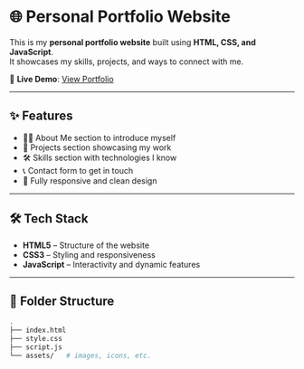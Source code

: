 # 🌐 Personal Portfolio Website  

This is my **personal portfolio website** built using **HTML, CSS, and JavaScript**.  
It showcases my skills, projects, and ways to connect with me.  

🚀 **Live Demo**: [View Portfolio](https://sunnysaini2004.github.io/sunnysainiPortfolio/)  

---

## ✨ Features  
- 👨‍💻 About Me section to introduce myself  
- 💼 Projects section showcasing my work  
- 🛠 Skills section with technologies I know  
- 📞 Contact form to get in touch  
- 🎨 Fully responsive and clean design  

---

## 🛠 Tech Stack  
- **HTML5** – Structure of the website  
- **CSS3** – Styling and responsiveness  
- **JavaScript** – Interactivity and dynamic features  

---

## 📂 Folder Structure  
```bash
.
├── index.html
├── style.css
├── script.js
└── assets/   # images, icons, etc.
